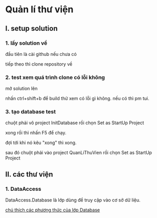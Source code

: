 # Quản lí thư viện

## I. setup solution

### 1. lấy solution về
đầu tiên là cài github nếu chưa có

tiếp theo thì clone repository về

### 2. test xem quá trình clone có lỗi không
mở solution lên

nhấn ctrl+shift+b để build thử xem có lỗi gì không.
nếu có thì pm tui.

### 3. tạo database test
chuột phải vô project InitDatabase rồi chọn Set as StartUp Project

xong rồi thì nhấn F5 để chạy.

đợi tới khi nó kêu "xong" thì xong.

sau đó chuột phải vào project QuanLiThuVien rồi chọn Set as StartUp Project

## II. các thư viện

### 1. DataAccess

DataAccess.Database là lớp dùng để truy cập vào cơ sở dữ liệu.

[chú thích các phương thức của lớp Database](Doc/DataAccess.md#database)
